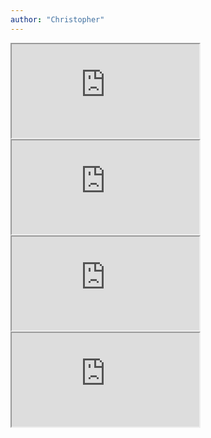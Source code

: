 ```yaml
---
author: "Christopher"
---
```


<iframe class="image" src="https://drive.google.com/file/d/1b-bIbClyapj3SWBpg2nFrgsAuocMzQSm/preview"></iframe>
<iframe class="image" src="https://drive.google.com/file/d/1hkoLRAIyUuUg_utExFVct7AuxUWSGreP/preview"></iframe>
<iframe class="image" src="https://drive.google.com/file/d/1bk-wxyPreJa8kI1IyxnDEJabRfipCIcZ/preview"></iframe>
<iframe class="image" src="https://drive.google.com/file/d/1Kf7WTQbXP7Nnc9u762xiclRLxh7mnKel/preview"></iframe>